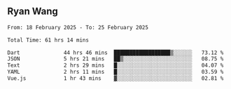 ## Ryan Wang

<!--START_SECTION:waka-->

```txt
From: 18 February 2025 - To: 25 February 2025

Total Time: 61 hrs 14 mins

Dart              44 hrs 46 mins  ██████████████████▒░░░░░░   73.12 %
JSON              5 hrs 21 mins   ██▒░░░░░░░░░░░░░░░░░░░░░░   08.75 %
Text              2 hrs 29 mins   █░░░░░░░░░░░░░░░░░░░░░░░░   04.07 %
YAML              2 hrs 11 mins   █░░░░░░░░░░░░░░░░░░░░░░░░   03.59 %
Vue.js            1 hr 43 mins    ▓░░░░░░░░░░░░░░░░░░░░░░░░   02.81 %
```

<!--END_SECTION:waka-->
